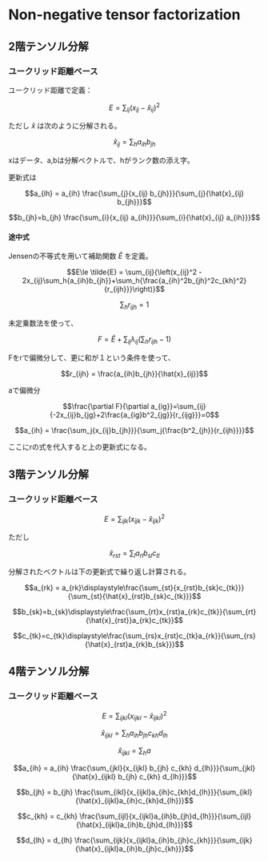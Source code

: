 # Non-negative tensor factorization


## 2階テンソル分解
### ユークリッド距離ベース

ユークリッド距離で定義：

$$E=\sum_{ij}{(x_{ij}-\hat{x}_{ij})^2}$$

ただし $\hat{x}$ は次のように分解される。

$$\hat{x}_{ij} = \sum_{h}{a_{ih}b_{jh}}$$

xはデータ、a,bは分解ベクトルで、hがランク数の添え字。

更新式は

$$a_{ih} = a_{ih} \frac{\sum_{j}{x_{ij} b_{jh}}}{\sum_{j}{\hat{x}_{ij} b_{jh}}}$$

$$b_{jh}=b_{jh} \frac{\sum_{i}{x_{ij} a_{ih}}}{\sum_{i}{\hat{x}_{ij} a_{ih}}}$$

#### 途中式

Jensenの不等式を用いて補助関数 $\tilde{E}$ を定義。

$$E\le \tilde{E} = \sum_{ij}{\left(x_{ij}^2 - 2x_{ij}\sum_h{a_{ih}b_{jh}}+\sum_h{\frac{a_{ih}^2b_{jh}^2c_{kh}^2}{r_{ijh}}}\right)}$$

$$\sum_hr_{ijh} = 1$$

未定乗数法を使って、

$$F=\tilde{E} + \sum_{ij}{\lambda_{ij}(\sum_h{r_{ijh}}-1)}$$

Fをrで偏微分して、更に和が１という条件を使って、

$$r_{ijh} = \frac{a_{ih}b_{jh}}{\hat{x}_{ij}}$$

aで偏微分

$$\frac{\partial F}{\partial a_{ig}}=\sum_{ij}{-2x_{ij}b_{jg}+2\frac{a_{ig}b^2_{jg}}{r_{ijg}}}=0$$

$$a_{ih} = \frac{\sum_j{x_{ij}b_{jh}}}{\sum_j{\frac{b^2_{jh}}{r_{ijh}}}}$$

ここにrの式を代入すると上の更新式になる。


## 3階テンソル分解

### ユークリッド距離ベース

$$E=\sum_{ijk}{(x_{ijk}-\hat{x}_{ijk})^2}$$

ただし

$$\hat{x}_{rst} = \sum_{l}{a_{rl} b_{sl} c_{tl}}$$


分解されたベクトルは下の更新式で繰り返し計算される。

$$a_{rk} = a_{rk}\displaystyle\frac{\sum_{st}{x_{rst}b_{sk}c_{tk}}}{\sum_{st}{\hat{x}_{rst}b_{sk}c_{tk}}}$$

$$b_{sk}=b_{sk}\displaystyle\frac{\sum_{rt}x_{rst}a_{rk}c_{tk}}{\sum_{rt}{\hat{x}_{rst}}a_{rk}c_{tk}}$$

$$c_{tk}=c_{tk}\displaystyle\frac{\sum_{rs}x_{rst}c_{tk}a_{rk}}{\sum_{rs}{\hat{x}_{rst}a_{rk}b_{sk}}}$$


## 4階テンソル分解
### ユークリッド距離ベース

$$E=\sum_{ijkl}{(x_{ijkl} - \hat{x}_{ijkl})^2}$$


$$\hat{x}_{ijkl} = \sum_{h}{a_{ih} b_{jh} c_{kh} d_{lh}}$$

$$\hat{x}_{ijkl} = \sum_{h} {a}$$

```math
a_{ih} = a_{ih} \frac{\sum_{jkl}{x_{ijkl} b_{jh} c_{kh} d_{lh}}}{\sum_{jkl}{\hat{x}_{ijkl} b_{jh} c_{kh} d_{lh}}}
```

$$b_{jh} = b_{jh} \frac{\sum_{ikl}{x_{ijkl}a_{ih}c_{kh}d_{lh}}}{\sum_{ikl}{\hat{x}_{ijkl}a_{ih}c_{kh}d_{lh}}}$$

$$c_{kh} = c_{kh} \frac{\sum_{ijl}{x_{ijkl}a_{ih}b_{jh}d_{lh}}}{\sum_{ijl}{\hat{x}_{ijkl}a_{ih}b_{jh}d_{lh}}}$$

$$d_{lh} = d_{lh} \frac{\sum_{ijk}{x_{ijkl}a_{ih}b_{jh}c_{kh}}}{\sum_{ijk}{\hat{x}_{ijkl}a_{ih}b_{jh}c_{kh}}}$$



